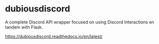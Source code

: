 
# dubiousdiscord

A complete Discord API wrapper focused on using Discord Interactions en tandem with Flask.

https://dubiousdiscord.readthedocs.io/en/latest/